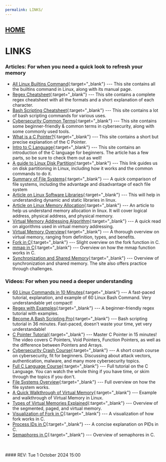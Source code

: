 ```yaml
---
permalink: LINKS/
---
```


## [HOME](../)

# LINKS

### Articles: For when you need a quick look to refresh your memory
* [All Linux Builtins Command](https://ss64.com/bash/){:target="_blank"} ---
  This site contains all the builtins command in Linux, along with its manual page.
* [Regex Cheatsheet](https://docs.linuxfoundation.org/v2/security-service/manage-false-positives/regular-expressions-cheat-sheet){:target="_blank"} ---
  This site contains a complete regex cheatsheet with all the formats and a short explanation of each character.
* [Bash Scripting Cheatsheet](https://devhints.io/bash){:target="_blank"} ---
  This site contains a lot of bash scripting commands for various uses.
* [Cybersecurity Common Terms](https://zerotomastery.io/cheatsheets/cyber-security-cheat-sheet/){:target="_blank"} ---
  This site contains some beginner-friendly & common terms in cybersecurity, along with some commonly used tools.
* [What is a C Pointer?](https://developerhelp.microchip.com/xwiki/bin/view/software-tools/c-programming/data-pointers/){:target="_blank"} ---
  This site contains a short but precise explanation of the C Pointer.
* [Intro to C Language](https://medium.com/@vijayaneraye/basics-of-c-programming-for-beginners-part-1-9ccabb0c3e6c){:target="_blank"} ---
  This site contains an introduction of the C language for beginners. The article has a few parts, so be sure to check them out as well!
* [A guide to Linux Disk Partition](https://harsh05.medium.com/linux-partitioning-a-comprehensive-guide-64b8618cb3f3){:target="_blank"} ---
  This link guides us on disk partitioning in Linux, including how it works and the common commands to do it.
* [Summary of File Systems](https://www.kingston.com/en/blog/personal-storage/understanding-file-systems){:target="_blank"} ---
  A quick comparison of file systems, including the advantage and disadvantage of each file system
* [Article on Linux Software Libraries](https://opensource.com/article/21/2/linux-software-libraries){:target="_blank"} ---
  This will help in understanding dynamic and static libraries in linux.
* [Article on Linux Memory Allocation](https://hemantra.medium.com/linux-memory-management-all-you-need-to-know-d1dbdda8b386){:target="_blank"} ---
  An article to help us understand memory allocation in linux. It will cover logical address, physical address, and physical memory.
* [Virtual Memory Addressing Algorithm](https://www.tutorialspoint.com/operating_system/pdf/os_virtual_memory.pdf){:target="_blank"} ---
  A quick read on algorithms used in virtual memory addressing.
* [Virtual Memory Overview](https://medium.com/@fargadeashish/virtual-memory-how-your-computer-manages-memory-beyond-physical-limits-73e19dea7b30){:target="_blank"} ---
  A thorough overview on virtual memory, ranging from definition, types, and benefits.
* [Fork in C](https://www.interviewkickstart.com/blogs/learn/fork-in-c){:target="_blank"} ---
  Slight overview on the fork function in C.
* [mmap in C](https://biriukov.dev/docs/page-cache/5-more-about-mmap-file-access/){:target="_blank"} ---
  Overview on how the mmap function works in C.
* [Synchronization and Shared Memory](https://carpentries-incubator.github.io/lesson-gpu-programming/shared_memory_and_synchronization.html){:target="_blank"} ---
  Overview of synchronization and shared memory. The site also offers practice through challenges.
  
### Videos: For when you need a deeper understanding
* [60 Linux Commands in 10 Minutes](https://www.youtube.com/watch?v=gd7BXuUQ91w){:target="_blank"} ---
  A fast-paced tutorial, explanation, and example of 60 Linux Bash Command. Very understandable yet compact!
* [Regex with Examples](https://www.youtube.com/watch?v=MtpgVaHf648){:target="_blank"} ---
  A beginner-friendly regex tutorial with examples.
* [Become A Bash Scripting Pro](https://www.youtube.com/watch?v=4ygaA_y1wvQ){:target="_blank"} --- 
Bash scripting tutorial in 36 minutes. Fast-paced, doesn't waste your time, yet very understandable!
* [C Pointer Tutorial](https://www.youtube.com/watch?v=IrGjyfBC-u0){:target="_blank"} --- 
Master C Pointer in 15 minutes! The video covers C Pointers, Void Pointers, Function Pointers, as well as the difference between Pointers and Arrays.
* [Cybersecurity Crash Course](https://www.youtube.com/watch?v=bPVaOlJ6ln0){:target="_blank"} --- 
A short crash course on cybersecurity, fit for beginners. Discussing about attack vectors, authentication, malware, and many more cybersecurity topics.
* [Full C Language Course](https://www.youtube.com/watch?v=87SH2Cn0s9A){:target="_blank"} --- 
Full tutorial on the C Language. You can watch the whole thing if you have time, or skim through the topics if you don't.
* [File Systems Overview](https://www.youtube.com/watch?v=qJeZJL-ypyI){:target="_blank"} --- 
Full overview on how the file system works.
* [A Quick Walkthrough of Virtual Memory](https://www.youtube.com/watch?v=6neHHkI0Z0o){:target="_blank"} ---
Example and walkthrough of Virtual Memory in Linux.
* [Types of Virtual Memories Explained](https://m.youtube.com/watch?v=p9yZNLeOj4s&pp=ygUYdmlydHVhbCBtZW1vcnkgZXhwbGFpbmVk){:target="_blank"} ---
Overview of the segmented, paged, and virtual memory.
* [Visualization of Fork in C](https://www.youtube.com/watch?v=QD9YKSg3wCc){:target="_blank"} ---
  A visualization of how fork works in C.
* [Process IDs in C](https://www.youtube.com/watch?v=PZrQ4eGm-hM){:target="_blank"} ---
  A concise explanation on PIDs in C.
* [Semaphores in C](https://www.youtube.com/watch?v=ukM_zzrIeXs){:target="_blank"} ---
  Overview of semaphores in C.
<br>
<br>
#### REV: Tue 1 October 2024 15:00
<hr5
